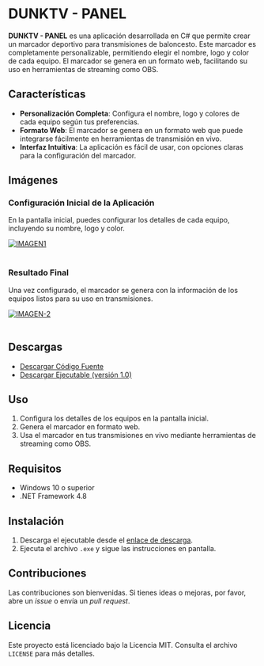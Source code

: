 # DUNKTV - PANEL

**DUNKTV - PANEL** es una aplicación desarrollada en C# que permite crear un marcador deportivo para transmisiones de baloncesto. Este marcador es completamente personalizable, permitiendo elegir el nombre, logo y color de cada equipo. El marcador se genera en un formato web, facilitando su uso en herramientas de streaming como OBS.

## Características

- **Personalización Completa**: Configura el nombre, logo y colores de cada equipo según tus preferencias.
- **Formato Web**: El marcador se genera en un formato web que puede integrarse fácilmente en herramientas de transmisión en vivo.
- **Interfaz Intuitiva**: La aplicación es fácil de usar, con opciones claras para la configuración del marcador.

## Imágenes

### Configuración Inicial de la Aplicación
En la pantalla inicial, puedes configurar los detalles de cada equipo, incluyendo su nombre, logo y color.

<a href="https://postimages.org/" target="_blank"><img src="https://i.postimg.cc/XJzXMJwT/IMAGEN1.png" alt="IMAGEN1"/></a><br/><br/>

### Resultado Final
Una vez configurado, el marcador se genera con la información de los equipos listos para su uso en transmisiones.

<a href="https://postimages.org/" target="_blank"><img src="https://i.postimg.cc/PxxNFZ8W/IMAGEN-2.png" alt="IMAGEN-2"/></a><br/><br/>

## Descargas

- [Descargar Código Fuente](https://github.com/BSTR7/DunkTVPanel/archive/refs/heads/master.zip)
- [Descargar Ejecutable (versión 1.0)](https://github.com/BSTR7/DunkTVPanel/tree/master/DunkTVPanel%20EXE)

## Uso

1. Configura los detalles de los equipos en la pantalla inicial.
2. Genera el marcador en formato web.
3. Usa el marcador en tus transmisiones en vivo mediante herramientas de streaming como OBS.

## Requisitos

- Windows 10 o superior
- .NET Framework 4.8

## Instalación

1. Descarga el ejecutable desde el [enlace de descarga](https://github.com/BSTR7/DunkTVPanel/tree/master/DunkTVPanel%20EXE).
2. Ejecuta el archivo `.exe` y sigue las instrucciones en pantalla.

## Contribuciones

Las contribuciones son bienvenidas. Si tienes ideas o mejoras, por favor, abre un *issue* o envía un *pull request*.

## Licencia

Este proyecto está licenciado bajo la Licencia MIT. Consulta el archivo `LICENSE` para más detalles.

